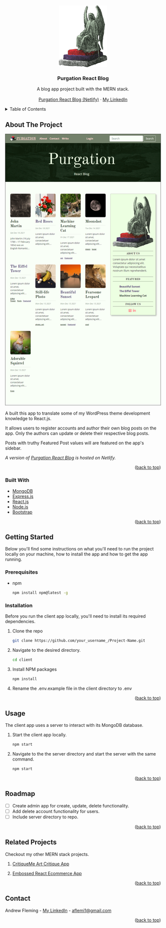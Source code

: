 <div id="top"></div>

<!-- PROJECT LOGO -->
<br />
<div align="center">
  <a href="https://purgation-react-blog.netlify.app/">
    <img src="client/src/images/bigLogo.png" alt="Logo" height="200">
  </a>

  <h3 align="center">Purgation React Blog</h3>

  <p align="center">
    A blog app project built with the MERN stack.
    <br />
    <br />
    <a href="https://purgation-react-blog.netlify.app/">Purgation React Blog (Netlify)</a>
    ·
    <a href="https://www.linkedin.com/in/andrew-j-fleming-web-dev">My LinkedIn</a>
</div>



<!-- TABLE OF CONTENTS -->
<details>
  <summary>Table of Contents</summary>
  <ol>
    <li>
      <a href="#about-the-project">About The Project</a>
      <ul>
        <li><a href="#built-with">Built With</a></li>
      </ul>
    </li>
    <li>
      <a href="#getting-started">Getting Started</a>
      <ul>
        <li><a href="#prerequisites">Prerequisites</a></li>
        <li><a href="#installation">Installation</a></li>
      </ul>
    </li>
    <li><a href="#usage">Usage</a></li>
    <li><a href="#roadmap">Roadmap</a></li>
    <li><a href="#related-project">Related Project</a></li>
    <li><a href="#contact">Contact</a></li>
  </ol>
</details>



<!-- ABOUT THE PROJECT -->
## About The Project

[![Project Screen Shot][project-screenshot]](https://github.com/AndrewJFleming/purgation-react-blog)

A built this app to translate some of my WordPress theme development knowledge to React.js.

It allows users to register accounts and author their own blog posts on the app. Only the authors can update or delete their respective blog posts.

Posts with truthy Featured Post values will are featured on the app's sidebar.

_A version of <a href="https://purgation-react-blog.netlify.app/">Purgation React Blog</a> is hosted on Netlify._

<p align="right">(<a href="#top">back to top</a>)</p>



### Built With

* [MongoDB](https://www.mongodb.com/)
* [Express.js](https://expressjs.com/)
* [React.js](https://reactjs.org/)
* [Node.js](https://nodejs.org/)
* [Bootstrap](https://getbootstrap.com)

<p align="right">(<a href="#top">back to top</a>)</p>



<!-- GETTING STARTED -->
## Getting Started

Below you'll find some instructions on what you'll need to run the project locally on your machine, how to install the app and how to get the app running.

### Prerequisites

* npm
  ```sh
  npm install npm@latest -g
  ```

### Installation

Before you run the client app locally, you'll need to install its required dependencies. 

1. Clone the repo
   ```sh
   git clone https://github.com/your_username_/Project-Name.git
   ```

2. Navigate to the desired directory.
   ```sh
   cd client
   ```

3. Install NPM packages
   ```sh
   npm install
   ```

4. Rename the .env.example file in the client directory to .env

<p align="right">(<a href="#top">back to top</a>)</p>



<!-- USAGE EXAMPLES -->
## Usage
The client app uses a server to interact with its MongoDB database. 

1. Start the client app locally.
   ```sh
   npm start
   ```

2. Navigate to the the server directory and start the server with the same command.
   ```sh
   npm start
   ```

<p align="right">(<a href="#top">back to top</a>)</p>


<!-- ROADMAP -->
## Roadmap

- [ ] Create admin app for create, update, delete functionality.
- [ ] Add delete account functionality for users.
- [ ] Include server directory to repo.

<p align="right">(<a href="#top">back to top</a>)</p>



<!-- RELATED PROJECT -->
## Related Projects
Checkout my other MERN stack projects. 

1. <a href="https://github.com/AndrewJFleming/critique-me">CritiqueMe Art Critique App</a>

2. <a href="https://github.com/AndrewJFleming/embossed-react-ecommerce">Embossed React Ecommerce App</a>



<p align="right">(<a href="#top">back to top</a>)</p>



<!-- CONTACT -->
## Contact

Andrew Fleming - [My LinkedIn](https://www.linkedin.com/in/andrew-j-fleming-web-dev) - aflemi1@gmail.com

<p align="right">(<a href="#top">back to top</a>)</p>



[project-screenshot]: client/src/images/screenshot.png
